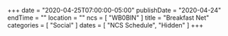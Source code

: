 +++
date = "2020-04-25T07:00:00-05:00"
publishDate = "2020-04-24"
endTime = ""
location = ""
ncs = [ "WB0BIN" ]
title = "Breakfast Net"
categories = [ "Social" ]
dates = [ "NCS Schedule", "Hidden" ]
+++

